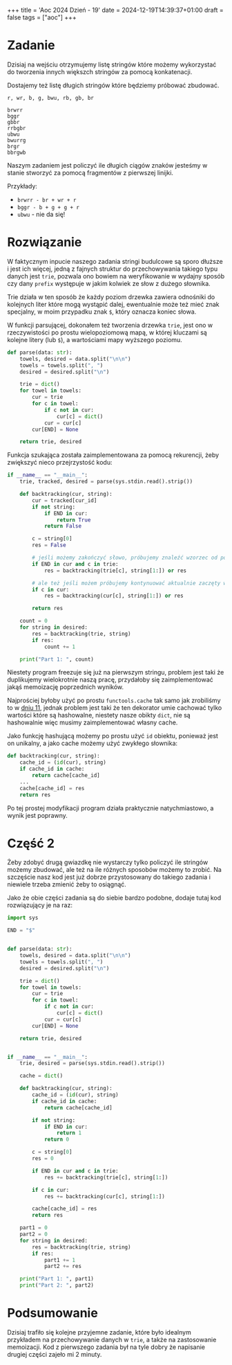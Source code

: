 +++
title = 'Aoc 2024 Dzień - 19'
date = 2024-12-19T14:39:37+01:00
draft = false
tags = ["aoc"]
+++
# Zadanie
Dzisiaj na wejściu otrzymujemy listę stringów które możemy wykorzystać do tworzenia 
innych większch stringów za pomocą konkatenacji.

Dostajemy też listę długich stringów które będziemy próbować zbudować.
```
r, wr, b, g, bwu, rb, gb, br

brwrr
bggr
gbbr
rrbgbr
ubwu
bwurrg
brgr
bbrgwb
```
Naszym zadaniem jest policzyć ile długich ciągów znaków jesteśmy w stanie stworzyć za
pomocą fragmentów z pierwszej linijki.

Przykłady:
- `brwrr - br + wr + r`
- `bggr - b + g + g + r`
- `ubwu` - nie da się!

# Rozwiązanie
W faktycznym inpucie naszego zadania stringi budulcowe są sporo dłuższe i jest ich 
więcej, jedną z fajnych struktur do przechowywania takiego typu danych jest `trie`, 
pozwala ono bowiem na weryfikowanie w wydajny sposób czy dany `prefix` występuje w 
jakim kolwiek ze słow z dużego słownika.

Trie działa w ten sposób że każdy poziom drzewka zawiera odnośniki do kolejnych liter
które mogą wystąpić dalej, ewentualnie może też mieć znak specjalny, w moim przypadku
znak `$`, który oznacza koniec słowa.

W funkcji parsującej, dokonałem też tworzenia drzewka `trie`, jest ono w rzeczywistości
po prostu wielopoziomową mapą, w której kluczami są kolejne litery (lub `$`), 
a wartościami mapy wyższego poziomu.
```python
def parse(data: str):
    towels, desired = data.split("\n\n")
    towels = towels.split(", ")
    desired = desired.split("\n")

    trie = dict()
    for towel in towels:
        cur = trie
        for c in towel:
            if c not in cur:
                cur[c] = dict()
            cur = cur[c]
        cur[END] = None

    return trie, desired
```

Funkcja szukająca została zaimplementowana za pomocą rekurencji, żeby zwiększyć nieco 
przejrzystość kodu:
```python
if __name__ == "__main__":
    trie, tracked, desired = parse(sys.stdin.read().strip())

    def backtracking(cur, string):
        cur = tracked[cur_id]
        if not string:
            if END in cur:
                return True
            return False

        c = string[0]
        res = False

        # jeśli możemy zakończyć słowo, próbujemy znaleźć wzorzec od początku
        if END in cur and c in trie:
            res = backtracking(trie[c], string[1:]) or res

        # ale też jeśli możem próbujemy kontynuować aktualnie zaczęty wzorzec
        if c in cur:
            res = backtracking(cur[c], string[1:]) or res

        return res

    count = 0
    for string in desired:
        res = backtracking(trie, string)
        if res:
            count += 1

    print("Part 1: ", count)
```
Niestety program freezuje się już na pierwszym stringu, problem jest taki że duplikujemy
wielokrotnie naszą pracę, przydałoby się zaimplementować jakąś memoizację poprzednich
wyników.

Najprościej byłoby użyć po prostu `functools.cache` tak samo jak zrobiliśmy to w
[dniu 11](/posts/aoc-2024-11/#optymalizacja), jednak problem jest taki że ten dekorator
umie cachować tylko wartości które są hashowalne, niestety nasze obikty `dict`, nie są
hashowalnie więc musimy zaimplementować własny cache.

Jako funkcję hashującą możemy po prostu użyć `id` obiektu, ponieważ jest on unikalny,
a jako cache możemy użyć zwykłego słownika:
```python
def backtracking(cur, string):
    cache_id = (id(cur), string)
    if cache_id in cache:
        return cache[cache_id]
    ...
    cache[cache_id] = res
    return res
```
Po tej prostej modyfikacji program działa praktycznie natychmiastowo, a wynik jest poprawny.

# Część 2
Żeby zdobyć drugą gwiazdkę nie wystarczy tylko policzyć ile stringów możemy zbudować, 
ale też na ile różnych sposobów możemy to zrobić. Na szczęście nasz kod jest już dobrze
przystosowany do takiego zadania i niewiele trzeba zmienić żeby to osiągnąć.

Jako że obie części zadania są do siebie bardzo podobne, dodaje tutaj kod rozwiązujący 
je na raz:
```python
import sys

END = "$"


def parse(data: str):
    towels, desired = data.split("\n\n")
    towels = towels.split(", ")
    desired = desired.split("\n")

    trie = dict()
    for towel in towels:
        cur = trie
        for c in towel:
            if c not in cur:
                cur[c] = dict()
            cur = cur[c]
        cur[END] = None

    return trie, desired


if __name__ == "__main__":
    trie, desired = parse(sys.stdin.read().strip())

    cache = dict()

    def backtracking(cur, string):
        cache_id = (id(cur), string)
        if cache_id in cache:
            return cache[cache_id]

        if not string:
            if END in cur:
                return 1
            return 0

        c = string[0]
        res = 0

        if END in cur and c in trie:
            res += backtracking(trie[c], string[1:])

        if c in cur:
            res += backtracking(cur[c], string[1:])

        cache[cache_id] = res
        return res

    part1 = 0
    part2 = 0
    for string in desired:
        res = backtracking(trie, string)
        if res:
            part1 += 1
            part2 += res

    print("Part 1: ", part1)
    print("Part 2: ", part2)
```
# Podsumowanie
Dzisiaj trafiło się kolejne przyjemne zadanie, które było idealnym przykładem na 
przechowywanie danych w `trie`, a także na zastosowanie memoizacji. Kod z pierwszego
zadania był na tyle dobry że napisanie drugiej części zajeło mi 2 minuty.
